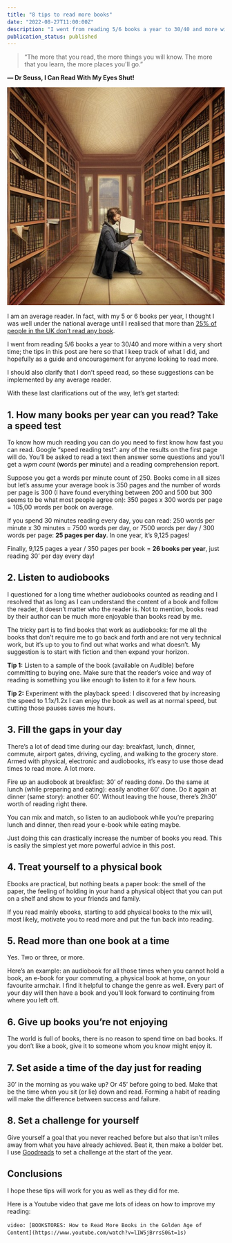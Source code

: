 ```yaml
---
title: "8 tips to read more books"
date: "2022-08-27T11:00:00Z"
description: "I went from reading 5/6 books a year to 30/40 and more within a very short time, the tips in this post are a guide and encouragement for anyone looking to read more books."
publication_status: published
---
```


> “The more that you read, the more things you will know. The more that you learn, the more places you'll go.”

**― Dr Seuss, I Can Read With My Eyes Shut!**

![Person reading in a library](./images/person-reading-in-library.jpeg "Image created with [NightCafe](https://creator.nightcafe.studio/)")

I am an average reader. In fact, with my 5 or 6 books per year, I thought I was well under the national average until I realised that more than [25% of people in the UK don’t read any book](https://yougov.co.uk/topics/arts/trackers/how-many-books-brits-read?period=1yr).

I went from reading 5/6 books a year to 30/40 and more within a very short time; the tips in this post are here so that I keep track of what I did, and hopefully as a guide and encouragement for anyone looking to read more.

I should also clarify that I don’t speed read, so these suggestions can be implemented by any average reader.

With these last clarifications out of the way, let’s get started:

## 1. How many books per year can you read? Take a speed test

To know how much reading you can do you need to first know how fast you can read.
Google “speed reading test”: any of the results on the first page will do. You’ll be asked to read a text then answer some questions and you’ll get a _wpm count_ (**w**ords **p**er **m**inute) and a reading comprehension report.

Suppose you get a words per minute count of 250. Books come in all sizes but let’s assume your average book is 350 pages and the number of words per page is 300 (I have found everything between 200 and 500 but 300 seems to be what most people agree on): 350 pages x 300 words per page = 105,00 words per book on average.

If you spend 30 minutes reading every day, you can read: 250 words per minute x 30 minutes = 7500 words per day, or 7500 words per day / 300 words per page: **25 pages per day**. In one year, it’s 9,125 pages!

Finally, 9,125 pages a year / 350 pages per book = **26 books per year**, just reading 30’ per day every day!

## 2. Listen to audiobooks

I questioned for a long time whether audiobooks counted as reading and I resolved that as long as I can understand the content of a book and follow the reader, it doesn’t matter who the reader is. Not to mention, books read by their author can be much more enjoyable than books read by me.

The tricky part is to find books that work as audiobooks: for me all the books that don’t require me to go back and forth and are not very technical work, but it’s up to you to find out what works and what doesn’t. My suggestion is to start with fiction and then expand your horizon.

**Tip 1:** Listen to a sample of the book (available on Audible) before committing to buying one. Make sure that the reader’s voice and way of reading is something you like enough to listen to it for a few hours.

**Tip 2:** Experiment with the playback speed: I discovered that by increasing the speed to 1.1x/1.2x I can enjoy the book as well as at normal speed, but cutting those pauses saves me hours.

## 3. Fill the gaps in your day

There’s a lot of dead time during our day: breakfast, lunch, dinner, commute, airport gates, driving, cycling, and walking to the grocery store.
Armed with physical, electronic and audiobooks, it’s easy to use those dead times to read more. A lot more.

Fire up an audiobook at breakfast: 30’ of reading done.
Do the same at lunch (while preparing and eating): easily another 60’ done.
Do it again at dinner (same story): another 60’.
Without leaving the house, there’s 2h30’ worth of reading right there.

You can mix and match, so listen to an audiobook while you’re preparing lunch and dinner, then read your e-book while eating maybe.

Just doing this can drastically increase the number of books you read. This is easily the simplest yet more powerful advice in this post. 

## 4. Treat yourself to a physical book

Ebooks are practical, but nothing beats a paper book: the smell of the paper, the feeling of holding in your hand a physical object that you can put on a shelf and show to your friends and family.

If you read mainly ebooks, starting to add physical books to the mix will, most likely, motivate you to read more and put the fun back into reading.

## 5. Read more than one book at a time

Yes. Two or three, or more.

Here’s an example: an audiobook for all those times when you cannot hold a book, an e-book for your commuting, a physical book at home, on your favourite armchair.
I find it helpful to change the genre as well. Every part of your day will then have a book and you’ll look forward to continuing from where you left off.

## 6. Give up books you’re not enjoying

The world is full of books, there is no reason to spend time on bad books.
If you don’t like a book, give it to someone whom you know might enjoy it.

## 7. Set aside a time of the day just for reading

30’ in the morning as you wake up? Or 45’ before going to bed. Make that be the time when you sit (or lie) down and read. Forming a habit of reading will make the difference between success and failure.

## 8. Set a challenge for yourself

Give yourself a goal that you never reached before but also that isn’t miles away from what you have already achieved. Beat it, then make a bolder bet.
I use [Goodreads](https://www.goodreads.com/user/show/11890143-riccardo) to set a challenge at the start of the year.

## Conclusions

I hope these tips will work for you as well as they did for me.

Here is a Youtube video that gave me lots of ideas on how to improve my reading:

`video: [BOOKSTORES: How to Read More Books in the Golden Age of Content](https://www.youtube.com/watch?v=lIW5jBrrsS0&t=1s)`
